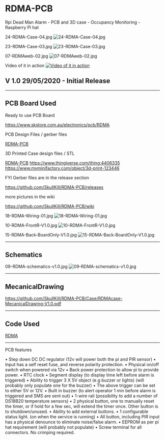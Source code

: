 # RDMA-PCB
Rpi Dead Man Alarm - PCB and 3D case - Occupancy Monitoring - Raspberry Pi hat



24-RDMA-Case-04.jpg
![24-RDMA-Case-04.jpg](https://github.com/SkullKill/RDMA-PCB/wiki/images/24-RDMA-Case-04.jpg)

23-RDMA-Case-03.jpg
![23-RDMA-Case-03.jpg](https://github.com/SkullKill/RDMA-PCB/wiki/images/23-RDMA-Case-03.jpg)

07-RDMAweb-02.jpg
![07-RDMAweb-02.jpg](https://github.com/SkullKill/RDMA-PCB/wiki/images/07-RDMAweb-02.jpg)


Video of it in action
[![Video of it in action](https://img.youtube.com/vi/Ym4e5IUdtps/0.jpg)](https://youtu.be/Ym4e5IUdtps)


## V 1.0 29/05/2020 - Initial Release

  ------------------------------------------------------------
## PCB Board Used

Ready to use PCB Board

https://www.skstore.com.au/electronics/pcb/RDMA


PCB Design Files / gerber files

[RDMA-PCB](https://github.com/SkullKill/RDMA-PCB)

3D Printed Case design files / STL

[RDMA-PCB](https://github.com/SkullKill/RDMA-PCB)
https://www.thingiverse.com/thing:4406335
https://www.myminifactory.com/object/3d-print-123446


FYI Gerber files are in the release section

https://github.com/SkullKill/RDMA-PCB/releases


more pictures in the wiki

https://github.com/SkullKill/RDMA-PCB/wiki

18-RDMA-Wiring-01.jpg
![18-RDMA-Wiring-01.jpg](https://github.com/SkullKill/RDMA-PCB/wiki/images/18-RDMA-Wiring-01.jpg)

10-RDMA-FrontR-V1.0.jpg
![10-RDMA-FrontR-V1.0.jpg](https://github.com/SkullKill/RDMA-PCB/wiki/images/10-RDMA-FrontR-V1.0.jpg)

15-RDMA-Back-BoardOnly-V1.0.jpg
![15-RDMA-Back-BoardOnly-V1.0.jpg](https://github.com/SkullKill/RDMA-PCB/wiki/images/15-RDMA-Back-BoardOnly-V1.0.jpg)

  ------------------------------------------------------------
## Schematics

09-RDMA-schematics-v1.0.jpg
![09-RDMA-schematics-v1.0.jpg](https://github.com/SkullKill/RDMA-PCB/wiki/images/09-RDMA-schematics-v1.0.jpg)

  ------------------------------------------------------------
## MecanicalDrawing

https://github.com/SkullKill/RDMA-PCB/Case/RDMAcase-MecanicalDrawing-V1.0.pdf


  ------------------------------------------------------------
## Code Used

[RDMA](https://github.com/SkullKill/RDMA)

  ------------------------------------------------------------
  
  
PCB features

• Step down DC DC regulator (12v will power both the pi and PIR sensor)
• Input has a self reset fuse, and reverse polarity protection.
• Physical on/off switch when powered via 12v
• Back power protection to allow pi to provide power.
• RTC clock
• Segment display (to display time left before alarm is triggered)
• Ability to trigger 3 X 5V object (e.g buzzer or lights) (will probably only populate one for the buzzer)
• The above trigger can be set to either 5V or 12V.
• Built in buzzer (to alert operator 1 min before alarm is triggered and SMS are sent out)
• 1-wire rail (possibility to add a number of DS18B20 temperature sensors)
• 2 physical button, one to manually reset the timer, or if hold for a few sec, will extend the timer once. Other button is to shutdown/unused.
• Ability to add external buttons.
• 1 configurable status light. (on when the service is running)
• All button, including PIR input has a physical denounce to eliminate noise/false alarm.
• EEPROM as per pi hat requirement (will probably not populate)
• Screw terminal for all connectors. No crimping required.

